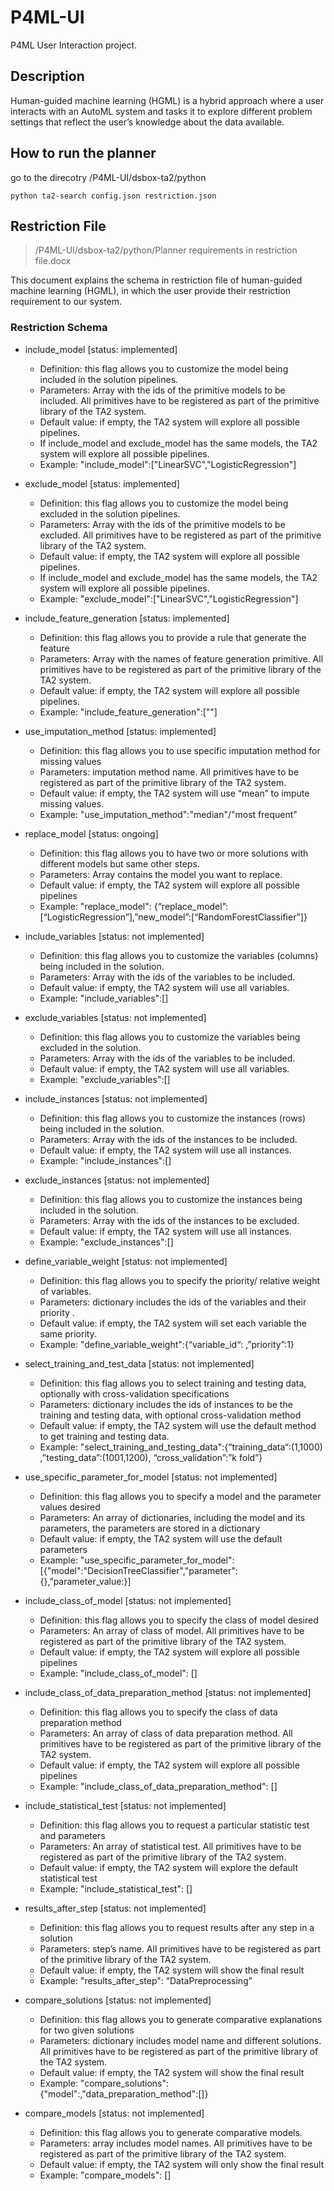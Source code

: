 # P4ML-UI
P4ML User Interaction project.


## Description
Human-guided machine learning (HGML) is a hybrid approach where a user interacts with an AutoML system and tasks it to explore different problem settings that reflect the user’s knowledge about the data available. 


## How to run the planner
go to the direcotry /P4ML-UI/dsbox-ta2/python
```
python ta2-search config.json restriction.json
```

## Restriction File
>/P4ML-UI/dsbox-ta2/python/Planner requirements in restriction file.docx

This document explains the schema in restriction file of human-guided machine learning (HGML), in which the user provide their restriction requirement to our system.

### Restriction Schema
-	include_model [status: implemented]
     - Definition: this flag allows you to customize the model being included in the solution pipelines.
     - Parameters: Array with the ids of the primitive models to be included. All primitives have to be registered as part of the primitive library of the TA2 system. 
     - Default value: if empty, the TA2 system will explore all possible pipelines.
     - If include_model and exclude_model has the same models, the TA2 system will explore all possible pipelines.
     - Example: "include_model":["LinearSVC","LogisticRegression"]

-	exclude_model [status: implemented]
     - Definition: this flag allows you to customize the model being excluded in the solution pipelines.
     - Parameters: Array with the ids of the primitive models to be excluded. All primitives have to be registered as part of the primitive library of the TA2 system. 
     - Default value: if empty, the TA2 system will explore all possible pipelines.
     - If include_model and exclude_model has the same models, the TA2 system will explore all possible pipelines.
     - Example: "exclude_model":["LinearSVC","LogisticRegression"]

-	include_feature_generation [status: implemented]
     - Definition: this flag allows you to provide a rule that generate the feature
     - Parameters: Array with the names of feature generation primitive. All primitives have to be registered as part of the primitive library of the TA2 system.
     - Default value: if empty, the TA2 system will explore all possible pipelines.
     - Example: "include_feature_generation":[""]

-	use_imputation_method [status: implemented]
     - Definition: this flag allows you to use specific imputation method for missing values
     - Parameters: imputation method name. All primitives have to be registered as part of the primitive library of the TA2 system.
     - Default value: if empty, the TA2 system will use “mean” to impute missing values.
     - Example: "use_imputation_method":"median"/"most frequent"
     
 -	replace_model [status: ongoing]
     - Definition: this flag allows you to have two or more solutions with different models but same other steps.
     - Parameters: Array contains the model you want to replace. 
     - Default value: if empty, the TA2 system will explore all possible pipelines
     - Example: "replace_model": {“replace_model”: [“LogisticRegression”],”new_model”:[“RandomForestClassifier”]}

-	include_variables [status: not implemented]
     - Definition: this flag allows you to customize the variables (columns) being included in the solution.
     - Parameters: Array with the ids of the variables to be included. 
     - Default value: if empty, the TA2 system will use all variables.
     - Example: "include_variables":[]

-	exclude_variables [status: not implemented]
     - Definition: this flag allows you to customize the variables being excluded in the solution.
     - Parameters: Array with the ids of the variables to be included. 
     - Default value: if empty, the TA2 system will use all variables.
     - Example: "exclude_variables":[]

-	include_instances [status: not implemented]
     - Definition: this flag allows you to customize the instances (rows) being included in the solution.
     - Parameters: Array with the ids of the instances to be included. 
     - Default value: if empty, the TA2 system will use all instances.
     - Example: "include_instances":[]

-	exclude_instances [status: not implemented]
     - Definition: this flag allows you to customize the instances being included in the solution.
     - Parameters: Array with the ids of the instances to be excluded. 
     - Default value: if empty, the TA2 system will use all instances.
     - Example: "exclude_instances":[]

-	define_variable_weight [status: not implemented]
     - Definition: this flag allows you to specify the priority/ relative weight of variables.
     - Parameters: dictionary includes the ids of the variables and their priority . 
     - Default value: if empty, the TA2 system will set each variable the same priority.
     - Example: "define_variable_weight":{“variable_id“: ,”priority”:1}

-	select_training_and_test_data [status: not implemented]
     - Definition: this flag allows you to select training and testing data, optionally with cross-validation specifications
     - Parameters: dictionary includes the ids of instances to be the training and testing data, with optional cross-validation method 
     - Default value: if empty, the TA2 system will use the default method to get training and testing data.
     - Example: "select_training_and_testing_data":{“training_data“:(1,1000) ,”testing_data”:(1001,1200), “cross_validation”:”k fold”}

-	use_specific_parameter_for_model [status: not implemented]
     - Definition: this flag allows you to specify a model and the parameter values desired
     - Parameters: An array of dictionaries, including the model and its parameters, the parameters are stored in a dictionary
     - Default value: if empty, the TA2 system will use the default parameters
     - Example: "use_specific_parameter_for_model": [{"model":"DecisionTreeClassifier","parameter":{},”parameter_value:}]

-	include_class_of_model [status: not implemented]
     - Definition: this flag allows you to specify the class of model desired
     - Parameters: An array of class of model. All primitives have to be registered as part of the primitive library of the TA2 system.
     - Default value: if empty, the TA2 system will explore all possible pipelines
     - Example: "include_class_of_model": []

-	include_class_of_data_preparation_method [status: not implemented]
     - Definition: this flag allows you to specify the class of data preparation method
     - Parameters: An array of class of data preparation method. All primitives have to be registered as part of the primitive library of the TA2 system.
     - Default value: if empty, the TA2 system will explore all possible pipelines
     - Example: "include_class_of_data_preparation_method": []

-	include_statistical_test [status: not implemented]
     - Definition: this flag allows you to request a particular statistic test and parameters
     - Parameters: An array of statistical test. All primitives have to be registered as part of the primitive library of the TA2 system.
     - Default value: if empty, the TA2 system will explore the default statistical test
     - Example: "include_statistical_test": []

-	results_after_step [status: not implemented]
     - Definition: this flag allows you to request results after any step in a solution
     - Parameters: step’s name. All primitives have to be registered as part of the primitive library of the TA2 system.
     - Default value: if empty, the TA2 system will show the final result
     - Example: "results_after_step": “DataPreprocessing”

-	compare_solutions [status: not implemented]
     - Definition: this flag allows you to generate comparative explanations for two given solutions
     - Parameters: dictionary includes model name and different solutions. All primitives have to be registered as part of the primitive library of the TA2 system.
     - Default value: if empty, the TA2 system will show the final result
     - Example: "compare_solutions": {"model":,"data_preparation_method":[]}

-	compare_models [status: not implemented]
     - Definition: this flag allows you to generate comparative models.
     - Parameters: array includes model names. All primitives have to be registered as part of the primitive library of the TA2 system.
     - Default value: if empty, the TA2 system will only show the final result
     - Example: "compare_models": []

